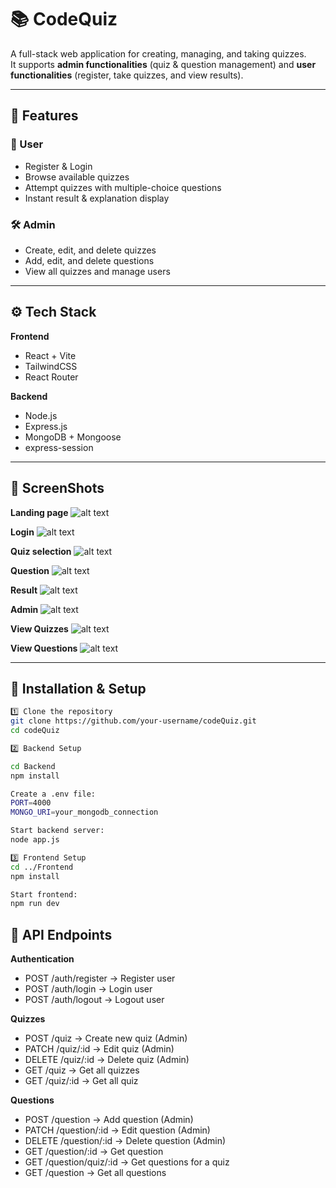 # 📚 CodeQuiz

A full-stack web application for creating, managing, and taking quizzes.  
It supports **admin functionalities** (quiz & question management) and **user functionalities** (register, take quizzes, and view results).

---

## 🚀 Features

### 👤 User
- Register & Login
- Browse available quizzes
- Attempt quizzes with multiple-choice questions
- Instant result & explanation display

### 🛠️ Admin
- Create, edit, and delete quizzes
- Add, edit, and delete questions
- View all quizzes and manage users

---


## ⚙️ Tech Stack

**Frontend**
- React + Vite
- TailwindCSS
- React Router

**Backend**
- Node.js
- Express.js
- MongoDB + Mongoose
- express-session

---

## 📸 ScreenShots

**Landing page**
![alt text](assets/screenshots/landing.png)

**Login**
![alt text](assets/screenshots/login.png)

**Quiz selection**
![alt text](assets/screenshots/quizSelection.png)

**Question**
![alt text](assets/screenshots/question.png)

**Result**
![alt text](assets/screenshots/result.png)

**Admin**
![alt text](assets/screenshots/admin.png)

**View Quizzes**
![alt text](assets/screenshots/viewQuiz.png)

**View Questions**
![alt text](assets/screenshots/viewUser.png)

---

## 🔧 Installation & Setup

```bash
1️⃣ Clone the repository
git clone https://github.com/your-username/codeQuiz.git
cd codeQuiz

2️⃣ Backend Setup

cd Backend
npm install

Create a .env file:
PORT=4000
MONGO_URI=your_mongodb_connection

Start backend server:
node app.js

3️⃣ Frontend Setup
cd ../Frontend
npm install

Start frontend:
npm run dev


```

## 📌 API Endpoints
**Authentication**
- POST /auth/register → Register user
- POST /auth/login → Login user
- POST /auth/logout → Logout user

**Quizzes**
- POST /quiz → Create new quiz (Admin)
- PATCH /quiz/:id → Edit quiz (Admin)
- DELETE /quiz/:id → Delete quiz (Admin)
- GET /quiz → Get all quizzes
- GET /quiz/:id → Get all quiz

**Questions**
- POST /question → Add question (Admin)
- PATCH /question/:id → Edit question (Admin)
- DELETE /question/:id → Delete question (Admin)
- GET /question/:id → Get question
- GET /question/quiz/:id → Get questions for a quiz
- GET /question → Get all questions